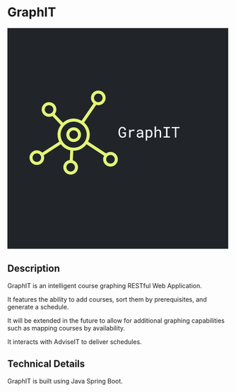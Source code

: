 # GraphIT
![GraphIt Logo](/src/main/resources/static/images/graphit.png)

## Description
GraphIT is an intelligent course graphing RESTful Web Application.

It features the ability to add courses, sort them by prerequisites, and generate a schedule.

It will be extended in the future to allow for additional graphing capabilities such as mapping courses by
availability.

It interacts with AdviseIT to deliver schedules.

## Technical Details
GraphIT is built using Java Spring Boot.